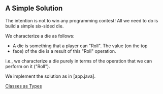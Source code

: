 ## A Simple Solution

The intention is not to win any programming contest! All we need to do is build a simple six-sided die.

We characterize a die as follows:
- A die is something that a player can "Roll". The value (on the top
- face) of the die is a result of this "Roll" operation.

i.e., we characterize a die purely in terms of the operation that we can
perform on it ("Roll").

We implement the solution as in [app.java].

[Classes as Types]()